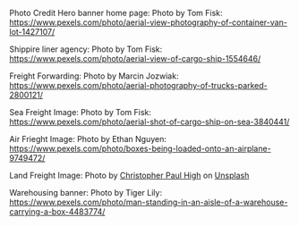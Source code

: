 Photo Credit
Hero banner home page: Photo by Tom Fisk: https://www.pexels.com/photo/aerial-view-photography-of-container-van-lot-1427107/

Shippire liner agency: Photo by Tom Fisk: https://www.pexels.com/photo/aerial-view-of-cargo-ship-1554646/

Freight Forwarding: Photo by Marcin Jozwiak: https://www.pexels.com/photo/aerial-photography-of-trucks-parked-2800121/

Sea Freight Image: Photo by Tom Fisk: https://www.pexels.com/photo/aerial-shot-of-cargo-ship-on-sea-3840441/

Air Frieght Image: Photo by Ethan Nguyen: https://www.pexels.com/photo/boxes-being-loaded-onto-an-airplane-9749472/

Land Freight Image: Photo by <a href="https://unsplash.com/@christopherphigh?utm_content=creditCopyText&utm_medium=referral&utm_source=unsplash">Christopher Paul High</a> on <a href="https://unsplash.com/photos/red-and-white-freight-truck-O8dcG8oniJU?utm_content=creditCopyText&utm_medium=referral&utm_source=unsplash">Unsplash</a>

Warehousing banner: Photo by Tiger Lily: https://www.pexels.com/photo/man-standing-in-an-aisle-of-a-warehouse-carrying-a-box-4483774/
